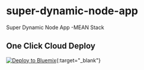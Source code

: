 # super-dynamic-node-app
Super Dynamic Node App -MEAN Stack


## One Click Cloud Deploy

[![Deploy to Bluemix](https://bluemix.net/deploy/button.png)](https://bluemix.net/deploy?repository=https://github.com/jagadeeshthegeek/super-dynamic-node-app){:target="_blank"}
